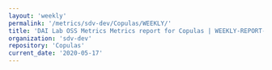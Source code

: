 ```yaml
---
layout: 'weekly'
permalink: '/metrics/sdv-dev/Copulas/WEEKLY/'
title: 'DAI Lab OSS Metrics Metrics report for Copulas | WEEKLY-REPORT-2020-05-17'
organization: 'sdv-dev'
repository: 'Copulas'
current_date: '2020-05-17'
---
```

